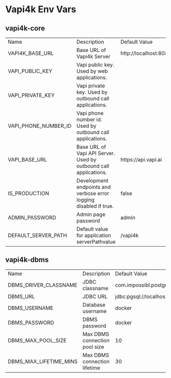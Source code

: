 <show-structure depth="2"/>

# Vapi4k Env Vars

## vapi4k-core

<table>
    <tr>
        <td width="200">Name</td>
        <td width="400">Description</td>
        <td width="200">Default Value</td>
    </tr>
    <tr>
        <td>VAPI4K_BASE_URL</td>
        <td>Base URL of Vapi4k Server</td>
        <td><shortcut>http://localhost:8080</shortcut></td>
    </tr>
     <tr>
        <td>VAPI_PUBLIC_KEY</td>
        <td>Vapi public key. Used by web applications.</td>
        <td></td>
    </tr>
   <tr>
        <td>VAPI_PRIVATE_KEY</td>
        <td>Vapi private key. Used by outbound call applications.</td>
        <td></td>
    </tr>
    <tr>
        <td>VAPI_PHONE_NUMBER_ID</td>
        <td>Vapi phone number id. Used by outbound call applications.</td>
        <td></td>
    </tr>
    <tr>
        <td>VAPI_BASE_URL</td>
        <td>Base URL of Vapi API Server. Used by outbound call applications.</td>
        <td><shortcut>https://api.vapi.ai</shortcut></td>
    </tr>
    <tr>
        <td>IS_PRODUCTION</td>
        <td>Development endpoints and verbose error logging disabled if true.</td>
        <td><shortcut>false</shortcut></td>
    </tr>
    <tr>
        <td>ADMIN_PASSWORD</td>
        <td>Admin page password</td>
        <td><shortcut>admin</shortcut></td>
    </tr>
    <tr>
        <td>DEFAULT_SERVER_PATH</td>
        <td>Default value for application <shortcut>serverPath</shortcut>value</td>
        <td><shortcut>/vapi4k</shortcut></td>
    </tr>
</table>

## vapi4k-dbms

<table>
    <tr>
        <td width="200">Name</td>
        <td width="400">Description</td>
        <td width="200">Default Value</td>
    </tr>
    <tr>
        <td>DBMS_DRIVER_CLASSNAME</td>
        <td>JDBC classname</td>
        <td><shortcut>com.impossibl.postgres.jdbc.PGDriver</shortcut></td>
    </tr>
    <tr>
        <td>DBMS_URL</td>
        <td>JDBC URL</td>
        <td><shortcut>jdbc:pgsql://localhost:5432/postgres</shortcut></td>
    </tr>
    <tr>
        <td>DBMS_USERNAME</td>
        <td>Database username</td>
        <td><shortcut>docker</shortcut></td>
    </tr>
    <tr>
        <td>DBMS_PASSWORD</td>
        <td>DBMS password</td>
        <td><shortcut>docker</shortcut></td>
    </tr>
    <tr>
        <td>DBMS_MAX_POOL_SIZE</td>
        <td>Max DBMS connection pool size</td>
        <td><shortcut>10</shortcut></td>
    </tr>
    <tr>
        <td>DBMS_MAX_LIFETIME_MINS</td>
        <td>Max DBMS connection lifetime</td>
        <td><shortcut>30</shortcut></td>
    </tr>
</table>
